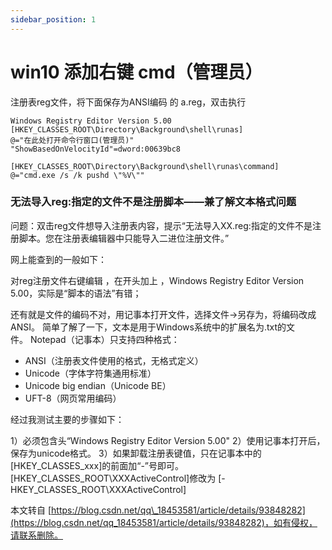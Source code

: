 ```yaml
---
sidebar_position: 1
---
```


# win10 添加右键 cmd（管理员）

 

注册表reg文件，将下面保存为ANSI编码 的 a.reg，双击执行

```
Windows Registry Editor Version 5.00
[HKEY_CLASSES_ROOT\Directory\Background\shell\runas]
@="在此处打开命令行窗口(管理员)"
"ShowBasedOnVelocityId"=dword:00639bc8

[HKEY_CLASSES_ROOT\Directory\Background\shell\runas\command]
@="cmd.exe /s /k pushd \"%V\""
```

### 无法导入reg:指定的文件不是注册脚本——兼了解文本格式问题  

问题：双击reg文件想导入注册表内容，提示“无法导入XX.reg:指定的文件不是注册脚本。您在注册表编辑器中只能导入二进位注册文件。”

网上能查到的一般如下：

对reg注册文件右键编辑 ，在开头加上 ，Windows Registry Editor Version 5.00，实际是“脚本的语法”有错；

还有就是文件的编码不对，用记事本打开文件，选择文件->另存为，将编码改成ANSI。
简单了解了一下，文本是用于Windows系统中的扩展名为.txt的文件。 Notepad（记事本）只支持四种格式：

- ANSI（注册表文件使用的格式，无格式定义）
- Unicode（字体字符集通用标准）
- Unicode big endian（Unicode BE）
- UFT-8（网页常用编码）

经过我测试主要的步骤如下：

1）必须包含头“Windows Registry Editor Version 5.00"
2）使用记事本打开后，保存为unicode格式。
3）如果卸载注册表键值，只在记事本中的\[HKEY\_CLASSES\_xxx\]的前面加“-”号即可。
\[HKEY\_CLASSES\_ROOT\\XXXActiveControl\]修改为
\[-HKEY\_CLASSES\_ROOT\\XXXActiveControl\]


本文转自 [https://blog.csdn.net/qq\_18453581/article/details/93848282](https://blog.csdn.net/qq_18453581/article/details/93848282)，如有侵权，请联系删除。